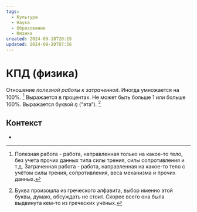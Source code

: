 ```yaml
---
tags:
  - Культура
  - Наука
  - Образование
  - Физика
created: 2024-09-18T20:15
updated: 2024-09-20T07:56
---
```

# КПД (физика)

Отношение *полезной работы к затраченной*. Иногда умножается на 100%. [^1]
Выражается в процентах.
Не может быть больше 1 или больше 100%.
Выражается буквой $\eta$ (“эта“).  [^2]

## Контекст
- 

[^1]: Полезная работа - работа, направленная только на какое-то тело, без учета прочих данных типа силы трения, силы сопротивления и т.д.
Затраченная работа - работа, направленная на какое-то тело с учётом силы трения, сопротивления, веса механизма и прочих данных.
[^2]: Буква произошла из греческого алфавита, выбор именно этой буквы, думаю, обсуждать не стоит. Скорее всего она была выдвинута кем-то из греческих учёных.